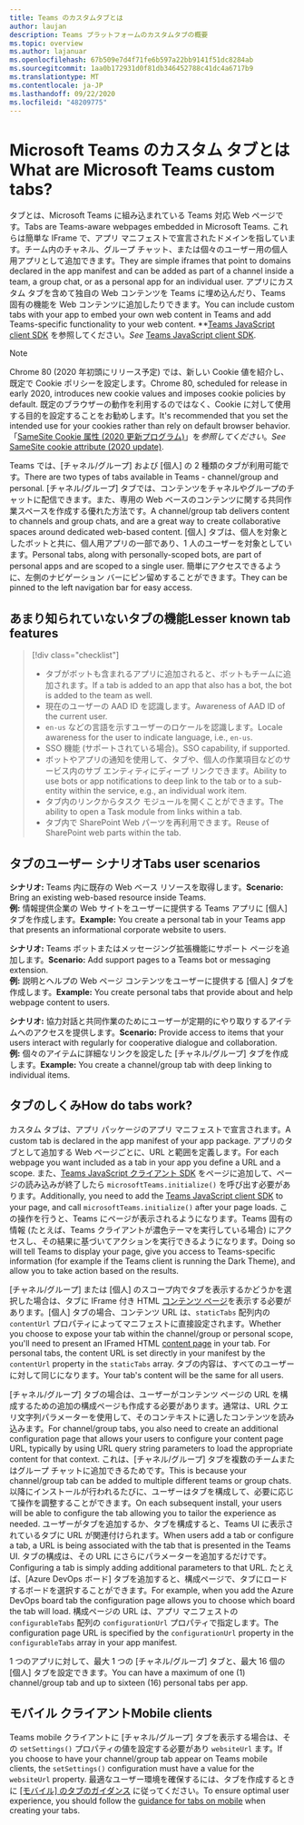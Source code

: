 ```yaml
---
title: Teams のカスタムタブとは
author: laujan
description: Teams プラットフォームのカスタムタブの概要
ms.topic: overview
ms.author: lajanuar
ms.openlocfilehash: 67b509e7d4f71fe6b597a22bb9141f51dc8284ab
ms.sourcegitcommit: 1aa0b172931d0f81db346452788c41dc4a6717b9
ms.translationtype: MT
ms.contentlocale: ja-JP
ms.lasthandoff: 09/22/2020
ms.locfileid: "48209775"
---
```

# <a name="what-are-microsoft-teams-custom-tabs"></a><span data-ttu-id="8eaa0-103">Microsoft Teams のカスタム タブとは</span><span class="sxs-lookup"><span data-stu-id="8eaa0-103">What are Microsoft Teams custom tabs?</span></span>

<span data-ttu-id="8eaa0-104">タブとは、Microsoft Teams に組み込まれている Teams 対応 Web ページです。</span><span class="sxs-lookup"><span data-stu-id="8eaa0-104">Tabs are Teams-aware webpages embedded in Microsoft Teams.</span></span> <span data-ttu-id="8eaa0-105">これらは簡単な IFrame で、アプリ マニフェストで宣言されたドメインを指しています。チーム内のチャネル、グループ チャット、または個々のユーザー用の個人用アプリとして追加できます。</span><span class="sxs-lookup"><span data-stu-id="8eaa0-105">They are simple iframes that point to domains declared in the app manifest and can be added as part of a channel inside a team, a group chat, or as a personal app for an individual user.</span></span> <span data-ttu-id="8eaa0-106">アプリにカスタム タブを含めて独自の Web コンテンツを Teams に埋め込んだり、Teams 固有の機能を Web コンテンツに追加したりできます。</span><span class="sxs-lookup"><span data-stu-id="8eaa0-106">You can include custom tabs with your app to embed your own web content in Teams and add Teams-specific functionality to your web content.</span></span> <span data-ttu-id="8eaa0-107">\*\*[Teams JavaScript client SDK](/javascript/api/overview/msteams-client) を参照してください。</span><span class="sxs-lookup"><span data-stu-id="8eaa0-107">*See* [Teams JavaScript client SDK](/javascript/api/overview/msteams-client).</span></span>

> [!NOTE]
> <span data-ttu-id="8eaa0-108">Chrome 80 (2020 年初頭にリリース予定) では、新しい Cookie 値を紹介し、既定で Cookie ポリシーを設定します。</span><span class="sxs-lookup"><span data-stu-id="8eaa0-108">Chrome 80, scheduled for release in early 2020, introduces new cookie values and imposes cookie policies by default.</span></span> <span data-ttu-id="8eaa0-109">既定のブラウザーの動作を利用するのではなく、Cookie に対して使用する目的を設定することをお勧めします。</span><span class="sxs-lookup"><span data-stu-id="8eaa0-109">It's recommended that you set the intended use for your cookies rather than rely on default browser behavior.</span></span> <span data-ttu-id="8eaa0-110">「[SameSite Cookie 属性 (2020 更新プログラム)](../resources/samesite-cookie-update.md)」を*参照してください*。</span><span class="sxs-lookup"><span data-stu-id="8eaa0-110">*See* [SameSite cookie attribute (2020 update)](../resources/samesite-cookie-update.md).</span></span>

<span data-ttu-id="8eaa0-111">Teams では、[チャネル/グループ] および [個人] の 2 種類のタブが利用可能です。</span><span class="sxs-lookup"><span data-stu-id="8eaa0-111">There are two types of tabs available in Teams - channel/group and personal.</span></span> <span data-ttu-id="8eaa0-112">[チャネル/グループ] タブでは、コンテンツをチャネルやグループのチャットに配信できます。また、専用の Web ベースのコンテンツに関する共同作業スペースを作成する優れた方法です。</span><span class="sxs-lookup"><span data-stu-id="8eaa0-112">A channel/group tab delivers content to channels and group chats, and are a great way to create collaborative spaces around dedicated web-based content.</span></span> <span data-ttu-id="8eaa0-113">[個人] タブは、個人を対象としたボットと共に、個人用アプリの一部であり、1 人のユーザーを対象としています。</span><span class="sxs-lookup"><span data-stu-id="8eaa0-113">Personal tabs, along with personally-scoped bots, are part of personal apps and are scoped to a single user.</span></span> <span data-ttu-id="8eaa0-114">簡単にアクセスできるように、左側のナビゲーション バーにピン留めすることができます。</span><span class="sxs-lookup"><span data-stu-id="8eaa0-114">They can be pinned to the left navigation bar for easy access.</span></span>

## <a name="lesser-known-tab-features"></a><span data-ttu-id="8eaa0-115">あまり知られていないタブの機能</span><span class="sxs-lookup"><span data-stu-id="8eaa0-115">Lesser known tab features</span></span>

> [!div class="checklist"]
>
> * <span data-ttu-id="8eaa0-116">タブがボットも含まれるアプリに追加されると、ボットもチームに追加されます。</span><span class="sxs-lookup"><span data-stu-id="8eaa0-116">If a tab is added to an app that also has a bot, the bot is added to the team as well.</span></span>
> * <span data-ttu-id="8eaa0-117">現在のユーザーの AAD ID を認識します。</span><span class="sxs-lookup"><span data-stu-id="8eaa0-117">Awareness of AAD ID of the current user.</span></span>
> * <span data-ttu-id="8eaa0-118">`en-us` などの言語を示すユーザーのロケールを認識します。</span><span class="sxs-lookup"><span data-stu-id="8eaa0-118">Locale awareness for the user to indicate language, i.e., `en-us`.</span></span> 
> * <span data-ttu-id="8eaa0-119">SSO 機能 (サポートされている場合)。</span><span class="sxs-lookup"><span data-stu-id="8eaa0-119">SSO capability, if supported.</span></span>
> * <span data-ttu-id="8eaa0-120">ボットやアプリの通知を使用して、タブや、個人の作業項目などのサービス内のサブ エンティティにディープ リンクできます。</span><span class="sxs-lookup"><span data-stu-id="8eaa0-120">Ability to use bots or app notifications to deep link to the tab or to a sub-entity within the service, e.g., an individual work item.</span></span>
> * <span data-ttu-id="8eaa0-121">タブ内のリンクからタスク モジュールを開くことができます。</span><span class="sxs-lookup"><span data-stu-id="8eaa0-121">The ability to open a Task module from links within a tab.</span></span>
> * <span data-ttu-id="8eaa0-122">タブ内で SharePoint Web パーツを再利用できます。</span><span class="sxs-lookup"><span data-stu-id="8eaa0-122">Reuse of SharePoint web parts within the tab.</span></span>

## <a name="tabs-user-scenarios"></a><span data-ttu-id="8eaa0-123">タブのユーザー シナリオ</span><span class="sxs-lookup"><span data-stu-id="8eaa0-123">Tabs user scenarios</span></span>

<span data-ttu-id="8eaa0-124">**シナリオ:** Teams 内に既存の Web ベース リソースを取得します。</span><span class="sxs-lookup"><span data-stu-id="8eaa0-124">**Scenario:** Bring an existing web-based resource inside Teams.</span></span> \
<span data-ttu-id="8eaa0-125">**例:** 情報提供企業の Web サイトをユーザーに提供する Teams アプリに [個人] タブを作成します。</span><span class="sxs-lookup"><span data-stu-id="8eaa0-125">**Example:** You create a personal tab in your Teams app that presents an informational corporate website to users.</span></span>

<span data-ttu-id="8eaa0-126">**シナリオ:** Teams ボットまたはメッセージング拡張機能にサポート ページを追加します。</span><span class="sxs-lookup"><span data-stu-id="8eaa0-126">**Scenario:** Add support pages to a Teams bot or messaging extension.</span></span> \
<span data-ttu-id="8eaa0-127">**例:** 説明とヘルプの Web ページ コンテンツをユーザーに提供する [個人] タブを作成します。</span><span class="sxs-lookup"><span data-stu-id="8eaa0-127">**Example:** You create personal tabs that provide about and help webpage content to users.</span></span>

<span data-ttu-id="8eaa0-128">**シナリオ:** 協力対話と共同作業のためにユーザーが定期的にやり取りするアイテムへのアクセスを提供します。</span><span class="sxs-lookup"><span data-stu-id="8eaa0-128">**Scenario:** Provide access to items that your users interact with regularly for cooperative dialogue and collaboration.</span></span> \
<span data-ttu-id="8eaa0-129">**例:** 個々のアイテムに詳細なリンクを設定した [チャネル/グループ] タブを作成します。</span><span class="sxs-lookup"><span data-stu-id="8eaa0-129">**Example:** You create a channel/group tab with deep linking to individual items.</span></span>

## <a name="how-do-tabs-work"></a><span data-ttu-id="8eaa0-130">タブのしくみ</span><span class="sxs-lookup"><span data-stu-id="8eaa0-130">How do tabs work?</span></span>

<span data-ttu-id="8eaa0-131">カスタム タブは、アプリ パッケージのアプリ マニフェストで宣言されます。</span><span class="sxs-lookup"><span data-stu-id="8eaa0-131">A custom tab is declared in the app manifest of your app package.</span></span> <span data-ttu-id="8eaa0-132">アプリのタブとして追加する Web ページごとに、URL と範囲を定義します。</span><span class="sxs-lookup"><span data-stu-id="8eaa0-132">For each webpage you want included as a tab in your app you define a URL and a scope.</span></span> <span data-ttu-id="8eaa0-133">また、[Teams JavaScript クライアント SDK](/javascript/api/overview/msteams-client) をページに追加して、ページの読み込みが終了したら `microsoftTeams.initialize()` を呼び出す必要があります。</span><span class="sxs-lookup"><span data-stu-id="8eaa0-133">Additionally, you need to add the [Teams JavaScript client SDK](/javascript/api/overview/msteams-client) to your page, and call `microsoftTeams.initialize()` after your page loads.</span></span> <span data-ttu-id="8eaa0-134">この操作を行うと、Teams にページが表示されるようになります。Teams 固有の情報 (たとえば、Teams クライアントが濃色テーマを実行している場合) にアクセスし、その結果に基づいてアクションを実行できるようになります。</span><span class="sxs-lookup"><span data-stu-id="8eaa0-134">Doing so will tell Teams to display your page, give you access to Teams-specific information (for example if the Teams client is running the Dark Theme), and allow you to take action based on the results.</span></span>

<span data-ttu-id="8eaa0-135">[チャネル/グループ] または [個人] のスコープ内でタブを表示するかどうかを選択した場合は、タブに IFrame 付き HTML [コンテンツ ページ](~/tabs/how-to/create-tab-pages/content-page.md)を表示する必要があります。[個人] タブの場合、コンテンツ URL は、`staticTabs` 配列内の `contentUrl` プロパティによってマニフェストに直接設定されます。</span><span class="sxs-lookup"><span data-stu-id="8eaa0-135">Whether you choose to expose your tab within the channel/group or personal scope, you'll need to present an IFramed HTML [content page](~/tabs/how-to/create-tab-pages/content-page.md) in your tab. For personal tabs, the content URL is set directly in your manifest by the `contentUrl` property in the `staticTabs` array.</span></span> <span data-ttu-id="8eaa0-136">タブの内容は、すべてのユーザーに対して同じになります。</span><span class="sxs-lookup"><span data-stu-id="8eaa0-136">Your tab's content will be the same for all users.</span></span>

<span data-ttu-id="8eaa0-137">[チャネル/グループ] タブの場合は、ユーザーがコンテンツ ページの URL を構成するための追加の構成ページも作成する必要があります。通常は、URL クエリ文字列パラメーターを使用して、そのコンテキストに適したコンテンツを読み込みます。</span><span class="sxs-lookup"><span data-stu-id="8eaa0-137">For channel/group tabs, you also need to create an additional configuration page that allows your users to configure your content page URL, typically by using URL query string parameters to load the appropriate content for that context.</span></span> <span data-ttu-id="8eaa0-138">これは、[チャネル/グループ] タブを複数のチームまたはグループ チャットに追加できるためです。</span><span class="sxs-lookup"><span data-stu-id="8eaa0-138">This is because your channel/group tab can be added to multiple different teams or group chats.</span></span> <span data-ttu-id="8eaa0-139">以降にインストールが行われるたびに、ユーザーはタブを構成して、必要に応じて操作を調整することができます。</span><span class="sxs-lookup"><span data-stu-id="8eaa0-139">On each subsequent install, your users will be able to configure the tab allowing you to tailor the experience as needed.</span></span> <span data-ttu-id="8eaa0-140">ユーザーがタブを追加するか、タブを構成すると、Teams UI に表示されているタブに URL が関連付けられます。</span><span class="sxs-lookup"><span data-stu-id="8eaa0-140">When users add a tab or configure a tab, a URL is being associated with the tab that is presented in the Teams UI.</span></span> <span data-ttu-id="8eaa0-141">タブの構成は、その URL にさらにパラメーターを追加するだけです。</span><span class="sxs-lookup"><span data-stu-id="8eaa0-141">Configuring a tab is simply adding additional parameters to that URL.</span></span> <span data-ttu-id="8eaa0-142">たとえば、[Azure DevOps ボード] タブを追加すると、構成ページで、タブにロードするボードを選択することができます。</span><span class="sxs-lookup"><span data-stu-id="8eaa0-142">For example, when you add the Azure DevOps board tab the configuration page allows you to choose which board the tab will load.</span></span> <span data-ttu-id="8eaa0-143">構成ページの URL は、アプリ マニフェストの `configurableTabs` 配列の `configurationUrl` プロパティで指定します。</span><span class="sxs-lookup"><span data-stu-id="8eaa0-143">The configuration page URL is specified by the  `configurationUrl` property in the `configurableTabs` array in your app manifest.</span></span>

<span data-ttu-id="8eaa0-144">1 つのアプリに対して、最大 1 つの [チャネル/グループ] タブと、最大 16 個の [個人] タブを設定できます。</span><span class="sxs-lookup"><span data-stu-id="8eaa0-144">You can have a maximum of one (1) channel/group tab and up to sixteen (16) personal tabs per app.</span></span>

## <a name="mobile-clients"></a><span data-ttu-id="8eaa0-145">モバイル クライアント</span><span class="sxs-lookup"><span data-stu-id="8eaa0-145">Mobile clients</span></span>

<span data-ttu-id="8eaa0-146">Teams mobile クライアントに [チャネル/グループ] タブを表示する場合は、その `setSettings()` プロパティの値を設定する必要があり `websiteUrl` ます。</span><span class="sxs-lookup"><span data-stu-id="8eaa0-146">If you choose to have your channel/group tab appear on Teams mobile clients, the `setSettings()` configuration must have a value for the `websiteUrl` property.</span></span> <span data-ttu-id="8eaa0-147">最適なユーザー環境を確保するには、タブを作成するときに [[モバイル] のタブのガイダンス](~/tabs/design/tabs-mobile.md) に従ってください。</span><span class="sxs-lookup"><span data-stu-id="8eaa0-147">To ensure optimal user experience, you should follow the [guidance for tabs on mobile](~/tabs/design/tabs-mobile.md) when creating your tabs.</span></span>
